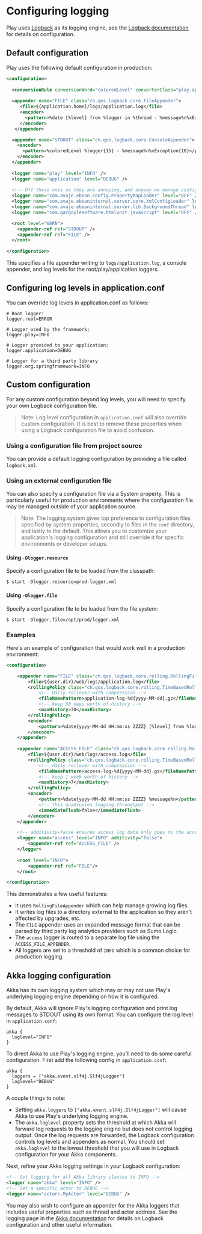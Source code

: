 <!--- Copyright (C) 2009-2013 Typesafe Inc. <http://www.typesafe.com> -->
# Configuring logging

Play uses [Logback](http://logback.qos.ch/) as its logging engine, see the [Logback documentation](http://logback.qos.ch/manual/configuration.html) for details on configuration.

## Default configuration
Play uses the following default configuration in production:

```xml
<configuration>
    
  <conversionRule conversionWord="coloredLevel" converterClass="play.api.Logger$ColoredLevel" />
  
  <appender name="FILE" class="ch.qos.logback.core.FileAppender">
     <file>${application.home}/logs/application.log</file>
     <encoder>
       <pattern>%date [%level] from %logger in %thread - %message%n%xException</pattern>
     </encoder>
   </appender>

  <appender name="STDOUT" class="ch.qos.logback.core.ConsoleAppender">
    <encoder>
      <pattern>%coloredLevel %logger{15} - %message%n%xException{10}</pattern>
    </encoder>
  </appender>
  
  <logger name="play" level="INFO" />
  <logger name="application" level="DEBUG" />
  
  <!-- Off these ones as they are annoying, and anyway we manage configuration ourself -->
  <logger name="com.avaje.ebean.config.PropertyMapLoader" level="OFF" />
  <logger name="com.avaje.ebeaninternal.server.core.XmlConfigLoader" level="OFF" />
  <logger name="com.avaje.ebeaninternal.server.lib.BackgroundThread" level="OFF" />
  <logger name="com.gargoylesoftware.htmlunit.javascript" level="OFF" />

  <root level="WARN">
    <appender-ref ref="STDOUT" />
    <appender-ref ref="FILE" />
  </root>
  
</configuration>
```

This specifies a file appender writing to `logs/application.log`, a console appender, and log levels for the root/play/application loggers.

## Configuring log levels in application.conf
You can override log levels in application.conf as follows:

```properties
# Root logger:
logger.root=ERROR

# Logger used by the framework:
logger.play=INFO

# Logger provided to your application:
logger.application=DEBUG

# Logger for a third party library
logger.org.springframework=INFO
```

## Custom configuration

For any custom configuration beyond log levels, you will need to specify your own Logback configuration file.

> Note: Log level configuration in `application.conf` will also override custom configuration. It is best to remove these properties when using a Logback configuration file to avoid confusion.

### Using a configuration file from project source

You can provide a default logging configuration by providing a file called `logback.xml`.

### Using an external configuration file

You can also specify a configuration file via a System property.  This is particularly useful for production environments where the configuration file may be managed outside of your application source.

> Note: The logging system gives top preference to configuration files specified by system properties, secondly to files in the `conf` directory, and lastly to the default. This allows you to customize your application's logging configuration and still override it for specific environments or developer setups.

#### Using `-Dlogger.resource`

Specify a configuration file to be loaded from the classpath:

```
$ start -Dlogger.resource=prod-logger.xml
```

#### Using `-Dlogger.file`

Specify a configuration file to be loaded from the file system:

```
$ start -Dlogger.file=/opt/prod/logger.xml
```

### Examples

Here's an example of configuration that would work well in a production environment:

```xml
<configuration>

    <appender name="FILE" class="ch.qos.logback.core.rolling.RollingFileAppender">
        <file>${user.dir}/web/logs/application.log</file>
        <rollingPolicy class="ch.qos.logback.core.rolling.TimeBasedRollingPolicy">
            <!-- Daily rollover with compression -->
            <fileNamePattern>application-log-%d{yyyy-MM-dd}.gz</fileNamePattern>
            <!-- keep 30 days worth of history -->
            <maxHistory>30</maxHistory>
        </rollingPolicy>
        <encoder>
            <pattern>%date{yyyy-MM-dd HH:mm:ss ZZZZ} [%level] from %logger in %thread - %message%n%xException</pattern>
        </encoder>
    </appender>
    
    <appender name="ACCESS_FILE" class="ch.qos.logback.core.rolling.RollingFileAppender">
        <file>${user.dir}/web/logs/access.log</file>
        <rollingPolicy class="ch.qos.logback.core.rolling.TimeBasedRollingPolicy">
            <!-- daily rollover with compression -->
            <fileNamePattern>access-log-%d{yyyy-MM-dd}.gz</fileNamePattern>
            <!-- keep 1 week worth of history -->
            <maxHistory>7</maxHistory>
        </rollingPolicy>
        <encoder>
            <pattern>%date{yyyy-MM-dd HH:mm:ss ZZZZ} %message%n</pattern>
            <!-- this quadruples logging throughput -->
            <immediateFlush>false</immediateFlush>
        </encoder>
    </appender>

    <!-- additivity=false ensures access log data only goes to the access log -->
    <logger name="access" level="INFO" additivity="false">
        <appender-ref ref="ACCESS_FILE" />
    </logger>
    
    <root level="INFO">
        <appender-ref ref="FILE"/>
    </root>

</configuration>

```

This demonstrates a few useful features:
- It uses `RollingFileAppender` which can help manage growing log files.
- It writes log files to a directory external to the application so they aren't affected by upgrades, etc.
- The `FILE` appender uses an expanded message format that can be parsed by third party log analytics providers such as Sumo Logic.
- The `access` logger is routed to a separate log file using the `ACCESS_FILE_APPENDER`.
- All loggers are set to a threshold of `INFO` which is a common choice for production logging.  

## Akka logging configuration
Akka has its own logging system which may or may not use Play's underlying logging engine depending on how it is configured.

By default, Akka will ignore Play's logging configuration and print log messages to STDOUT using its own format. You can configure the log level in `application.conf`:

```properties
akka {
  loglevel="INFO"
}
```

To direct Akka to use Play's logging engine, you'll need to do some careful configuration. First add the following config in `application.conf`:

```properties
akka {
  loggers = ["akka.event.slf4j.Slf4jLogger"]
  loglevel="DEBUG"
}
```

A couple things to note:

- Setting `akka.loggers` to `["akka.event.slf4j.Slf4jLogger"]` will cause Akka to use Play's underlying logging engine.
- The `akka.loglevel` property sets the threshold at which Akka will forward log requests to the logging engine but does not control logging output. Once the log requests are forwarded, the Logback configuration controls log levels and appenders as normal. You should set `akka.loglevel` to the lowest threshold that you will use in Logback configuration for your Akka components.
 
Next, refine your Akka logging settings in your Logback configuration:

```xml
<!-- Set logging for all Akka library classes to INFO -->
<logger name="akka" level="INFO" />
<!-- Set a specific actor to DEBUG -->
<logger name="actors.MyActor" level="DEBUG" />
```

You may also wish to configure an appender for the Akka loggers that includes useful properties such as thread and actor address. See the logging page in the [Akka documentation](http://akka.io/docs/) for details on Logback configuration and other useful information.
